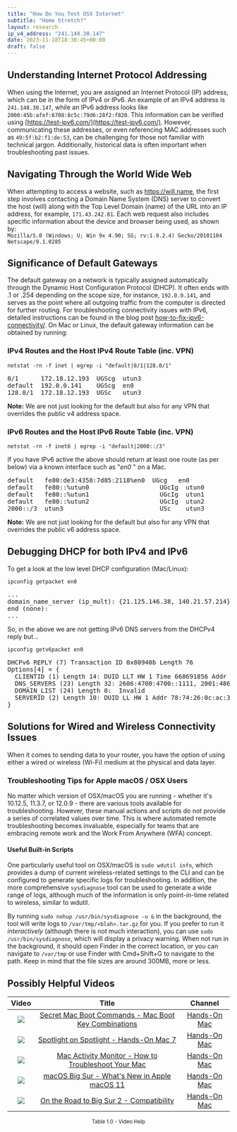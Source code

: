 ```yaml
---
title: "How Do You Test OSX Internet"
subtitle: "Home Stretch?"
layout: research
ip_v4_address: "241.148.30.147"
date: 2023-11-18T18:30:45+00:00
draft: false
---
```


## Understanding Internet Protocol Addressing

When using the Internet, you are assigned an Internet Protocol (IP) address, which can be in the form of IPv4 or IPv6. An example of an IPv4 address is ```241.148.30.147```, while an IPv6 address looks like ```2000:45b:afef:6708:8c5c:79d6:28f2:f820```. This information can be verified using [https://test-ipv6.com/](https://test-ipv6.com/). However, communicating these addresses, or even referencing MAC addresses such as ```49:5f:b2:f1:de:53```, can be challenging for those not familiar with technical jargon. Additionally, historical data is often important when troubleshooting past issues.
## Navigating Through the World Wide Web
When attempting to access a website, such as https://will.name, the first step involves contacting a Domain Name System (DNS) server to convert the host (will) along with the Top Level Domain (name) of the URL into an IP address, for example, ```171.43.242.81```. Each web request also includes specific information about the device and browser being used, as shown by: <br>```Mozilla/5.0 (Windows; U; Win 9x 4.90; SG; rv:1.9.2.4) Gecko/20101104 Netscape/9.1.0285```
## Significance of Default Gateways
The default gateway on a network is typically assigned automatically through the Dynamic Host Configuration Protocol (DHCP). It often ends with .1 or .254 depending on the scope size, for instance, ```192.0.0.141```, and serves as the point where all outgoing traffic from the computer is directed for further routing. For troubleshooting connectivity issues with IPv6, detailed instructions can be found in the blog post [how-to-fix-ipv6-connectivity/](/blog/how-to-fix-ipv6-connectivity/). On Mac or Linux, the default gateway information can be obtained by running:
<br>
### IPv4 Routes and the Host IPv4 Route Table (inc. VPN)
```netstat -rn -f inet | egrep -i "default|0/1|128.0/1"```

<pre>
0/1      172.18.12.193  UGScg  utun3
default  192.0.0.141    UGScg  en0
128.0/1  172.18.12.193  UGSc   utun3</pre>

**Note:** We are not just looking for the default but also for any VPN that overrides the public v4 address space.

### IPv6 Routes and the Host IPv6 Route Table (inc. VPN)
```netstat -rn -f inet6 | egrep -i "default|2000::/3"```

If you have IPv6 active the above should return at least one route (as per below) via a known interface such as "_en0_ " on a Mac. 

<pre>
default   fe80:de3:4358:7d85:2118%en0  UGcg   en0
default   fe80::%utun0                   UGcIg  utun0
default   fe80::%utun1                   UGcIg  utun1
default   fe80::%utun2                   UGcIg  utun2
2000::/3  utun3                          USc    utun3</pre>

**Note:** We are not just looking for the default but also for any VPN that overrides the public v6 address space.
<br>

## Debugging DHCP for both IPv4 and IPv6

To get a look at the low level DHCP configuration (Mac/Linux): 

```ipconfig getpacket en0```

<pre>
...
domain_name_server (ip_mult): {21.125.146.38, 140.21.57.214}
end (none):
...</pre>

So, in the above we are not getting IPv6 DNS servers from the DHCPv4 reply but...

```ipconfig getv6packet en0```

<pre>
DHCPv6 REPLY (7) Transaction ID 0x80940b Length 76
Options[4] = {
  CLIENTID (1) Length 14: DUID LLT HW 1 Time 668691856 Addr 49:5f:b2:f1:de:53
  DNS_SERVERS (23) Length 32: 2606:4700:4700::1111, 2001:4860:4860::8844
  DOMAIN_LIST (24) Length 0:  Invalid
  SERVERID (2) Length 10: DUID LL HW 1 Addr 78:74:26:0c:ac:3d
}</pre>




## Solutions for Wired and Wireless Connectivity Issues

When it comes to sending data to your router, you have the option of using either a wired or wireless (Wi-Fi) medium at the physical and data layer.
### Troubleshooting Tips for Apple macOS / OSX Users
No matter which version of OSX/macOS you are running - whether it's 10.12.5, 11.3.7, or 12.0.9 - there are various tools available for troubleshooting. However, these manual actions and scripts do not provide a series of correlated values over time. This is where automated remote troubleshooting becomes invaluable, especially for teams that are embracing remote work and the Work From Anywhere (WFA) concept.
#### Useful Built-in Scripts
One particularly useful tool on OSX/macOS is ```sudo wdutil info```, which provides a dump of current wireless-related settings to the CLI and can be configured to generate specific logs for troubleshooting. In addition, the more comprehensive ```sysdiagnose``` tool can be used to generate a wide range of logs, although much of the information is only point-in-time related to wireless, similar to wdutil.

By running ```sudo nohup /usr/bin/sysdiagnose -u &``` in the background, the tool will write logs to ```/var/tmp/<blah>.tar.gz``` for you. If you prefer to run it *interactively* (although there is not much interaction), you can use ```sudo /usr/bin/sysdiagnose```, which will display a privacy warning. When not run in the background, it should open Finder in the correct location, or you can navigate to ```/var/tmp``` or use Finder with Cmd+Shift+G to navigate to the path. Keep in mind that the file sizes are around 300MB, more or less.
## Possibly Helpful Videos

<link href="/plugins/lity/css/lity.min.css" rel="stylesheet">
<script src="/plugins/lity/js/lity.min.js"></script>
<div class="table1-start"></div>

|Video | Title | Channel |
| :---: | :---: | :---: |
|<a href="https://www.youtube.com/watch?v=VwNYWAxHCgM" data-lity><img src="https://i.ytimg.com/vi/VwNYWAxHCgM/default.jpg" class="img-fluid"></a>|<a href="https://www.youtube.com/watch?v=VwNYWAxHCgM" data-lity>Secret Mac Boot Commands - Mac Boot Key Combinations</a>|<a target="_blank" href="https://www.youtube.com/channel/UCg43DP8MdHVcl4rFK_delBg" >Hands-On Mac</a>|
|<a href="https://www.youtube.com/watch?v=RslZ4W1EPqk" data-lity><img src="https://i.ytimg.com/vi/RslZ4W1EPqk/default.jpg" class="img-fluid"></a>|<a href="https://www.youtube.com/watch?v=RslZ4W1EPqk" data-lity>Spotlight on Spotlight - Hands-On Mac 7</a>|<a target="_blank" href="https://www.youtube.com/channel/UCg43DP8MdHVcl4rFK_delBg" >Hands-On Mac</a>|
|<a href="https://www.youtube.com/watch?v=TWzWd_DiaJ0" data-lity><img src="https://i.ytimg.com/vi/TWzWd_DiaJ0/default.jpg" class="img-fluid"></a>|<a href="https://www.youtube.com/watch?v=TWzWd_DiaJ0" data-lity>Mac Activity Monitor - How to Troubleshoot Your Mac</a>|<a target="_blank" href="https://www.youtube.com/channel/UCg43DP8MdHVcl4rFK_delBg" >Hands-On Mac</a>|
|<a href="https://www.youtube.com/watch?v=JMKi6o9kaZI" data-lity><img src="https://i.ytimg.com/vi/JMKi6o9kaZI/default.jpg" class="img-fluid"></a>|<a href="https://www.youtube.com/watch?v=JMKi6o9kaZI" data-lity>macOS Big Sur - What&#39;s New in Apple macOS 11</a>|<a target="_blank" href="https://www.youtube.com/channel/UCg43DP8MdHVcl4rFK_delBg" >Hands-On Mac</a>|
|<a href="https://www.youtube.com/watch?v=HEbK-Tignuc" data-lity><img src="https://i.ytimg.com/vi/HEbK-Tignuc/default.jpg" class="img-fluid"></a>|<a href="https://www.youtube.com/watch?v=HEbK-Tignuc" data-lity>On the Road to Big Sur 2 - Compatibility</a>|<a target="_blank" href="https://www.youtube.com/channel/UCg43DP8MdHVcl4rFK_delBg" >Hands-On Mac</a>|

<center><small>Table 1.0 - Video Help</small></center>
 <br>
<div class="table1-end"></div>
<script type="text/javascript">
(function() {
    $('div.table1-start').nextUntil('div.table1-end', 'table').addClass('table thead-dark table-striped table-responsive rounded').attr('id', 't1');
    $('#t1').find('thead').addClass('thead-dark');
})();
</script>
